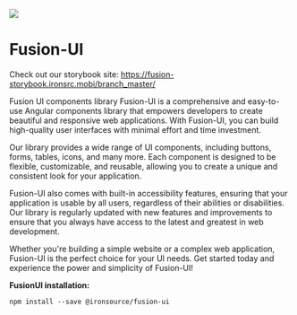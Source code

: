 <a href="https://github.com/storybooks/storybook" target="_blank"><img src="https://raw.githubusercontent.com/storybooks/brand/master/badge/badge-storybook.svg"></a>

# Fusion-UI
Check out our storybook site: https://fusion-storybook.ironsrc.mobi/branch_master/  

Fusion UI components library
Fusion-UI is a comprehensive and easy-to-use Angular components library that empowers developers to create beautiful and responsive web applications. With Fusion-UI, you can build high-quality user interfaces with minimal effort and time investment.

Our library provides a wide range of UI components, including buttons, forms, tables, icons, and many more. Each component is designed to be flexible, customizable, and reusable, allowing you to create a unique and consistent look for your application.

Fusion-UI also comes with built-in accessibility features, ensuring that your application is usable by all users, regardless of their abilities or disabilities. Our library is regularly updated with new features and improvements to ensure that you always have access to the latest and greatest in web development.

Whether you're building a simple website or a complex web application, Fusion-UI is the perfect choice for your UI needs. Get started today and experience the power and simplicity of Fusion-UI!

**FusionUI installation:**  

```npm install --save @ironsource/fusion-ui```
